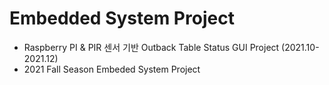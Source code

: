 # Embedded System Project
* Raspberry PI & PIR 센서 기반 Outback Table Status GUI Project (2021.10-2021.12)  
* 2021 Fall Season Embeded System Project

